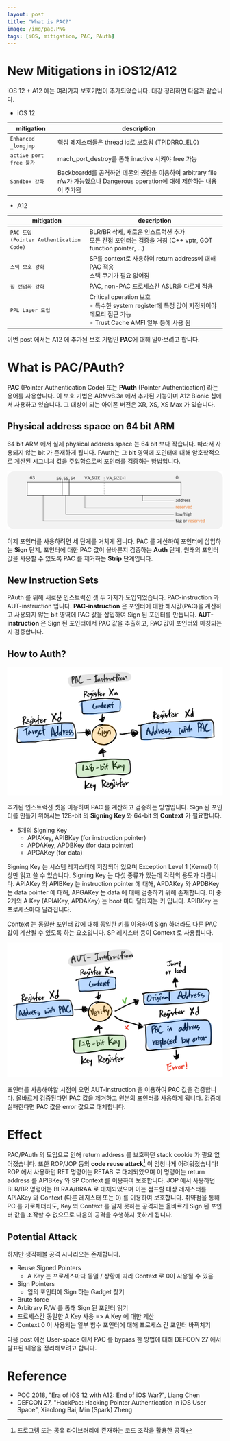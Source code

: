 ```yaml
---
layout: post
title: "What is PAC?"
image: /img/pac.PNG
tags: [iOS, mitigation, PAC, PAuth]
---
```


# New Mitigations in iOS12/A12

iOS 12 + A12 에는 여러가지 보호기법이 추가되었습니다. 대강 정리하면 다음과 같습니다.

- iOS 12

|mitigation|description|
|-|-|
|`Enhanced _longjmp`|핵심 레지스터들은 thread id로 보호됨 (TPIDRRO_EL0)|
|`active port free 불가`|mach_port_destroy를 통해 inactive 시켜야 free 가능|
|`Sandbox 강화`|Backboardd를 공격하면 데몬의 권한을 이용하여 arbitrary file r/w가 가능했으나 Dangerous operation에 대해 제한하는 내용이 추가됨|

- A12

|mitigation|description|
|-|-|
|`PAC 도입`<br>`(Pointer Authentication Code)`|BLR/BR 삭제, 새로운 인스트럭션 추가<br>모든 간접 포인터는 검증을 거침 (C++ vptr, GOT function pointer, ...)|
|`스택 보호 강화`|SP를 context로 사용하여 return address에 대해 PAC 적용<br>스택 쿠기가 필요 없어짐|
|`힙 랜덤화 강화`|PAC, non-PAC 프로세스간 ASLR을 다르게 적용|
|`PPL Layer 도입`|Critical operation 보호<br>- 특수한 system register에 특정 값이 지정되어야 메모리 접근 가능<br>- Trust Cache AMFI 일부 등에 사용 됨|

이번 post 에서는 A12 에 추가된 보호 기법인 **PAC**에 대해 알아보려고 합니다.

# What is PAC/PAuth?

**PAC** (Pointer Authentication Code) 또는 **PAuth** (Pointer Authentication) 라는 용어를 사용합니다. 이 보호 기법은 ARMv8.3a 에서 추가된 기능이며 A12 Bionic 칩에서 사용하고 있습니다. 그 대상이 되는 아이폰 버전은 XR, XS, XS Max 가 있습니다.

## Physical address space on 64 bit ARM

64 bit ARM 에서 실제 physical address space 는 64 bit 보다 작습니다. 따라서 사용되지 않는 bit 가 존재하게 됩니다. PAuth는 그 bit 영역에 포인터에 대해 암호학적으로 계산된 시그니쳐 값을 주입함으로써 포인터를 검증하는 방법입니다.

![reserved_bits](/img/pac_00.png)  

이제 포인터를 사용하려면 세 단계를 거치게 됩니다. PAC 를 계산하여 포인터에 삽입하는 **Sign** 단계, 포인터에 대한 PAC 값이 올바른지 검증하는 **Auth** 단계, 원래의 포인터 값을 사용할 수 있도록 PAC 를 제거하는 **Strip** 단계입니다.

## New Instruction Sets

PAuth 를 위해 새로운 인스트럭션 셋 두 가지가 도입되었습니다. PAC-instruction 과 AUT-instruction 입니다. **PAC-instruction** 은 포인터에 대한 해시값(PAC)을 계산하고 사용되지 않는 bit 영역에 PAC 값을 삽입하여 Sign 된 포인터를 만듭니다. **AUT-instruction** 은 Sign 된 포인터에서 PAC 값을 추출하고, PAC 값이 포인터와 매칭되는지 검증합니다.

## How to Auth?

![PAC-instruction](/img/pac_01.png) 

추가된 인스트럭션 셋을 이용하여 PAC 를 계산하고 검증하는 방법입니다. Sign 된 포인터를 만들기 위해서는 128-bit 의 **Signing Key** 와 64-bit 의 **Context** 가 필요합니다.  

* 5개의 Signing Key
    * APIAKey, APIBKey (for instruction pointer)
	* APDAKey, APDBKey (for data pointer)
	* APGAKey (for data)

Signing Key 는 시스템 레지스터에 저장되어 있으며 Exception Level 1 (Kernel) 이상만 읽고 쓸 수 있습니다. Signing Key 는 다섯 종류가 있는데 각각의 용도가 다릅니다. APIAKey 와 APIBKey 는 instruction pointer 에 대해, APDAKey 와 APDBKey 는 data pointer 에 대해, APGAKey 는 data 에 대해 검증하기 위해 존재합니다. 이 중 2개의 A Key (APIAKey, APDAKey) 는 boot 마다 달라지는 키 입니다. APIBKey 는 프로세스마다 달라집니다.  

Context 는 동일한 포인터 값에 대해 동일한 키를 이용하여 Sign 하더라도 다른 PAC 값이 계산될 수 있도록 하는 요소입니다. SP 레지스터 등이 Context 로 사용됩니다.  

![AUT-instruction](/img/pac_02.png)  

포인터를 사용해야할 시점이 오면 AUT-instruction 을 이용하여 PAC 값을 검증합니다. 올바르게 검증된다면 PAC 값을 제거하고 원본의 포인터를 사용하게 됩니다. 검증에 실패한다면 PAC 값을 error 값으로 대체합니다.  

# Effect

PAC/PAuth 의 도입으로 인해 return address 를 보호하던 stack cookie 가 필요 없어졌습니다. 또한 ROP/JOP 등의 **code reuse attack**[^cra] 이 엄청나게 어려워졌습니다! ROP 에서 사용하던 RET 명령어는 RETAB 로 대체되었으며 이 명령어는 return address 를 APIBKey 와 SP Context 를 이용하여 보호합니다. JOP 에서 사용하던 BLR/BR 명령어는 BLRAA/BRAA 로 대체되었으며 이는 점프할 대상 레지스터를 APIAKey 와 Context (다른 레지스터 또는 0) 를 이용하여 보호합니다. 취약점을 통해 PC 를 가로채더라도, Key 와 Context 를 알지 못하는 공격자는 올바르게 Sign 된 포인터 값을 조작할 수 없으므로 다음의 공격을 수행하지 못하게 됩니다. 

## Potential Attack

하지만 생각해볼 공격 시나리오는 존재합니다.  

* Reuse Signed Pointers
    * A Key 는 프로세스마다 동일 / 상황에 따라 Context 로 0이 사용될 수 있음
* Sign Pointers
    * 임의 포인터에 Sign 하는 Gadget 찾기
* Brute force
* Arbitrary R/W 를 통해 Sign 된 포인터 읽기
* 프로세스간 동일한 A Key 사용 => A Key 에 대한 계산
* Context 0 이 사용되는 일부 함수 포인터에 대해 프로세스 간 포인터 바꿔치기

다음 post 에선 User-space 에서 PAC 를 bypass 한 방법에 대해 DEFCON 27 에서 발표된 내용을 정리해보려고 합니다.

# Reference

- POC 2018, "Era of iOS 12 with A12: End of iOS War?", Liang Chen
- DEFCON 27, "HackPac: Hacking Pointer Authentication in iOS User Space", Xiaolong Bai, Min (Spark) Zheng


[^cra]: 프로그램 또는 공유 라이브러리에 존재하는 코드 조각을 활용한 공격